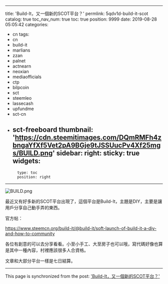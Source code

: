 
---
title: 'Build-It，又一個新的SCOT平台？'
permlink: 5qdv1d-build-it-scot
catalog: true
toc_nav_num: true
toc: true
position: 9999
date: 2019-08-28 05:05:42
categories:
- cn
tags:
- cn
- build-it
- marlians
- zzan
- palnet
- actnearn
- neoxian
- mediaofficials
- ctp
- bilpcoin
- sct
- steemleo
- lassecash
- upfundme
- sct-cn
- sct-freeboard
thumbnail: 'https://cdn.steemitimages.com/DQmRMFh4zbngaYfXf5Vet2pA9BGje9tJSSUucPv4Xf25mgs/BUILD.png'
sidebar:
    right:
        sticky: true
widgets:
    -
        type: toc
        position: right
---


![BUILD.png](https://cdn.steemitimages.com/DQmRMFh4zbngaYfXf5Vet2pA9BGje9tJSSUucPv4Xf25mgs/BUILD.png)

最近又有好多新的SCOT平台出現了，這個平台是Build-It，主題是DIY，主要是讓用戶分享自己動手弄的東西。

官方帖：

https://www.steemcn.org/build-it/@build-it/soft-launch-of-build-it-a-diy-and-how-to-community

各位有創意的可以去分享看看。小至小手工、大至房子也可以哦，寫代碼好像也算是其中一種內容，村裡應該很多人合資格。

文章和大部分平台一樣是七日結算。

- - -

This page is synchronized from the post: ['Build-It，又一個新的SCOT平台？'](https://steemit.com/@htliao/5qdv1d-build-it-scot)
